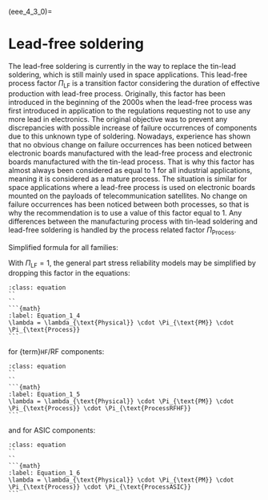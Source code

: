 <!--- Copyright (C) Matrisk GmbH 2022 -->

(eee_4_3_0)=
# Lead-free soldering

The lead-free soldering is currently in the way to replace the tin-lead soldering, which is still mainly used in space applications. This lead-free process factor $\Pi_{\text{LF}}$ is a transition factor considering the duration of effective production with lead-free process. Originally, this factor has been introduced in the beginning of the 2000s when the lead-free process was first introduced in application to the regulations requesting not to use any more lead in electronics. The original objective was to prevent any discrepancies with possible increase of failure occurrences of components due to this unknown type of soldering. Nowadays, experience has shown that no obvious change on failure occurrences has been noticed between electronic boards manufactured with the lead-free process and electronic boards manufactured with the tin-lead process. That is why this factor has almost always been considered as equal to 1 for all industrial applications, meaning it is considered as a mature process. The situation is similar for space applications where a lead-free process is used on electronic boards mounted on the payloads of telecommunication satellites. No change on failure occurrences has been noticed between both processes, so that is why the recommendation is to use a value of this factor equal to 1. Any differences between the manufacturing process with tin-lead soldering and lead-free soldering is handled by the process related factor $\Pi_{\text{Process}}$.

Simplified formula for all families:

With $\Pi_{\text{LF}} = 1$, the general part stress reliability models may be simplified by dropping this factor in the equations:

````{admonition} Equation
:class: equation
``
``  
```{math}
:label: Equation_1_4
\lambda = \lambda_{\text{Physical}} \cdot \Pi_{\text{PM}} \cdot \Pi_{\text{Process}}
```
````

for {term}`HF`/RF components:

````{admonition} Equation
:class: equation
``
``  
```{math}
:label: Equation_1_5
\lambda = \lambda_{\text{Physical}} \cdot \Pi_{\text{PM}} \cdot \Pi_{\text{Process}} \cdot \Pi_{\text{ProcessRFHF}}
```
````

and for ASIC components:

````{admonition} Equation
:class: equation
``
``  
```{math}
:label: Equation_1_6
\lambda = \lambda_{\text{Physical}} \cdot \Pi_{\text{PM}} \cdot \Pi_{\text{Process}} \cdot \Pi_{\text{ProcessASIC}}
```
````

